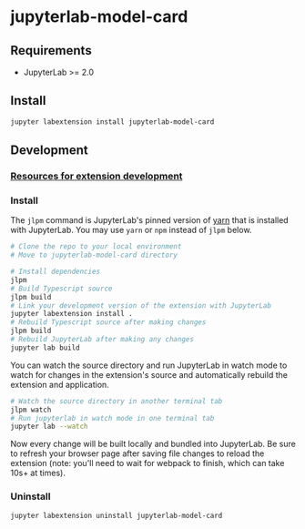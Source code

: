 # jupyterlab-model-card

## Requirements

- JupyterLab >= 2.0

## Install

```bash
jupyter labextension install jupyterlab-model-card
```

## Development

### [Resources for extension development](https://www.notion.so/3e617d2f2d56464a8c8f7f19890c36e7?v=61474bad874443b39e8925d47401b790)

### Install

The `jlpm` command is JupyterLab's pinned version of
[yarn](https://yarnpkg.com/) that is installed with JupyterLab. You may use
`yarn` or `npm` instead of `jlpm` below.

```bash
# Clone the repo to your local environment
# Move to jupyterlab-model-card directory

# Install dependencies
jlpm
# Build Typescript source
jlpm build
# Link your development version of the extension with JupyterLab
jupyter labextension install .
# Rebuild Typescript source after making changes
jlpm build
# Rebuild JupyterLab after making any changes
jupyter lab build
```

You can watch the source directory and run JupyterLab in watch mode to watch for changes in the extension's source and automatically rebuild the extension and application.

```bash
# Watch the source directory in another terminal tab
jlpm watch
# Run jupyterlab in watch mode in one terminal tab
jupyter lab --watch
```

Now every change will be built locally and bundled into JupyterLab. Be sure to refresh your browser page after saving file changes to reload the extension (note: you'll need to wait for webpack to finish, which can take 10s+ at times).

### Uninstall

```bash
jupyter labextension uninstall jupyterlab-model-card
```
